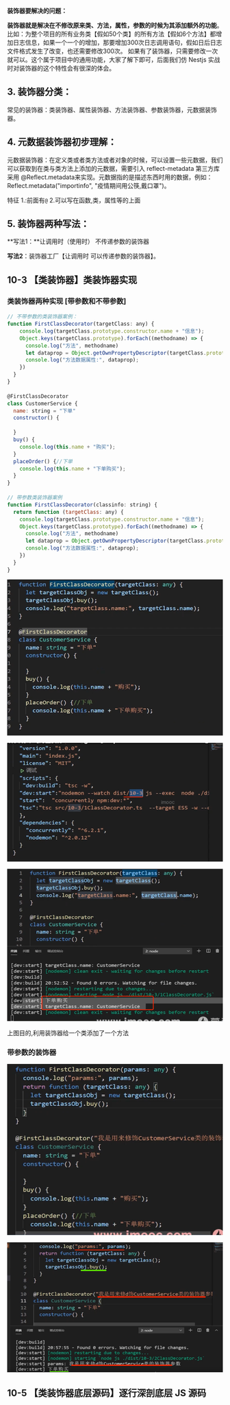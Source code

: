 

**装饰器要解决的问题：**

**装饰器就是解决在不修改原来类、方法，属性，参数的时候为其添加额外的功能**。比如：为整个项目的所有业务类【假如50个类】的所有方法【假如6个方法】都增加日志信息，如果一个一个的增加，那要增加300次日志调用语句，假如日后日志文件格式发生了改变，也还需要修改300次。 如果有了装饰器，只需要修改一次就可以。这个属于项目中的通用功能，大家了解下即可，后面我们仿 Nestjs 实战 时对装饰器的这个特性会有很深的体会。


## 3. 装饰器分类：

常见的装饰器：类装饰器、属性装饰器、方法装饰器、参数装饰器，元数据装饰器。



##  4. 元数据装饰器初步理解：

元数据装饰器：在定义类或者类方法或者对象的时候，可以设置一些元数据，我们可以获取到在类与类方法上添加的元数据，需要引入 reflect-metadata 第三方库  采用 @Reflect.metadata来实现。元数据指的是描述东西时用的数据，例如：Reflect.metadata("importinfo", "疫情期间用公筷,戴口罩")。

特征 1.:前面有`@`   2.可以写在函数,类，属性等的上面

##  5. 装饰器两种写法：

**写法1：**让调用时（使用时） 不传递参数的装饰器

**写法2**：装饰器工厂【让调用时 可以传递参数的装饰器】。


## 10-3   【类装饰器】类装饰器实现

### 类装饰器两种实现 [带参数和不带参数]

   ```js
   // 不带参数的类装饰器案例：
   function FirstClassDecorator(targetClass: any) {
       console.log(targetClass.prototype.constructor.name + "信息");
       Object.keys(targetClass.prototype).forEach((methodname) => {
         console.log("方法", methodname)
         let dataprop = Object.getOwnPropertyDescriptor(targetClass.prototype, methodname)
         console.log("方法数据属性:", dataprop);
       })
     }
   }
   
   @FirstClassDecorator
   class CustomerService {
     name: string = "下单"
     constructor() {
   
     }
     buy() {
       console.log(this.name + "购买");
     }
     placeOrder() {//下单
       console.log(this.name + "下单购买");
     }
   }
   
   // 带参数类装饰器案例
   function FirstClassDecorator(classinfo: string) {
     return function (targetClass: any) {
       console.log(targetClass.prototype.constructor.name + "信息");
       Object.keys(targetClass.prototype).forEach((methodname) => {
         console.log("方法", methodname)
         let dataprop = Object.getOwnPropertyDescriptor(targetClass.prototype, methodname)
         console.log("方法数据属性:", dataprop);
       })
     }
   }
   ```

![img.png](img.png)

![img_1.png](img_1.png)

![img_2.png](img_2.png)

上图目的,利用装饰器给一个类添加了一个方法


### 带参数的装饰器

![img_3.png](img_3.png)


![img_4.png](img_4.png) 

## 10-5  【类装饰器底层源码】逐行深剖底层 JS 源码 



 